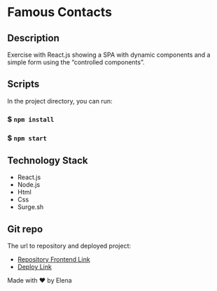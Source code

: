 
# Famous Contacts

## Description
Exercise with React.js showing a SPA with dynamic components and a simple form using the “controlled components”.

## Scripts

In the project directory, you can run:
### $ `npm install`
### $ `npm start`

## Technology Stack
- React.js
- Node.js
- Html
- Css
- Surge.sh

## Git repo
The url to repository and deployed project:

- [Repository Frontend Link](https://github.com/elenapiaggio/react-movies-form)
- [Deploy Link](https://react-movies-form.surge.sh)

Made with :heart: by Elena

